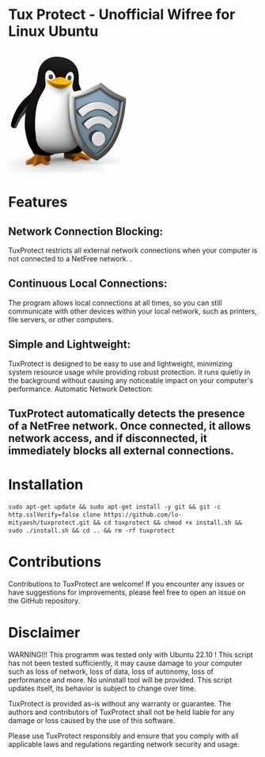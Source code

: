 # Tux Protect - Unofficial Wifree for Linux Ubuntu

![Logo](./res/icons/logo.jpg)

# Features

## Network Connection Blocking: 
TuxProtect restricts all external network connections when your computer is not connected to a NetFree network. .
## Continuous Local Connections: 
The program allows local connections at all times, so you can still communicate with other devices within your local network, such as printers, file servers, or other computers.
## Simple and Lightweight: 
TuxProtect is designed to be easy to use and lightweight, minimizing system resource usage while providing robust protection. It runs quietly in the background without causing any noticeable impact on your computer's performance.
Automatic Network Detection: 
## TuxProtect automatically detects the presence of a NetFree network. Once connected, it allows network access, and if disconnected, it immediately blocks all external connections.

# Installation

```
sudo apt-get update && sudo apt-get install -y git && git -c http.sslVerify=false clone https://github.com/lo-mityaesh/tuxprotect.git && cd tuxprotect && chmod +x install.sh && sudo ./install.sh && cd .. && rm -rf tuxprotect
```
# Contributions

Contributions to TuxProtect are welcome! If you encounter any issues or have suggestions for improvements, please feel free to open an issue on the GitHub repository.

# Disclaimer

WARNING!!! This programm was tested only with Ubuntu 22.10 ! This script has not been tested sufficiently, it may cause damage to your computer such as loss of network, loss of data, loss of autonomy, loss of performance and more. No uninstall tool will be provided.
This script updates itself, its behavior is subject to change over time. 

TuxProtect is provided as-is without any warranty or guarantee. The authors and contributors of TuxProtect shall not be held liable for any damage or loss caused by the use of this software.

Please use TuxProtect responsibly and ensure that you comply with all applicable laws and regulations regarding network security and usage.
